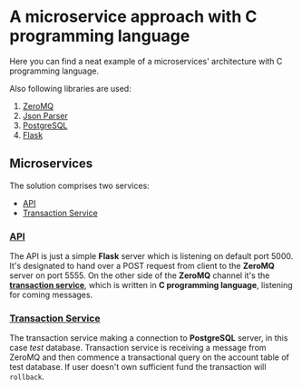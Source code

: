 # A microservice approach with C programming language

Here you can find a neat example of a microservices' architecture with C programming language.

Also following libraries are used:

1. [ZeroMQ](https://zeromq.org/)
2. [Json Parser](https://github.com/json-parser/json-parser)
3. [PostgreSQL](https://www.postgresql.org/)
4. [Flask](https://flask.palletsprojects.com/en/2.1.x/)


## Microservices

The solution comprises two services:

* [API](api)
* [Transaction Service](transaction_service)

### [**API** ](api) 

The API is just a simple **Flask** server which is listening on default port 5000. It's designated to
hand over a POST request from client to the **ZeroMQ** server on port 5555. On the other side of the **ZeroMQ** channel
it's the [**transaction service**](transaction_service), which is written in **C programming language**, listening 
for coming messages. 

### [Transaction Service](transaction_service)
The transaction service making a connection to **PostgreSQL** server, in this case _test_ database. Transaction service
is receiving a message from ZeroMQ and then commence a transactional query on the account table of test database. 
If user doesn't own sufficient fund the transaction will `rollback`.
